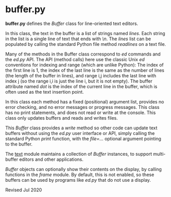 
buffer.py
=========

**buffer.py** defines the *Buffer* class for line-oriented text editors.

In this class, the text in the buffer is a list of strings
named *lines*.  Each string in the list is a single line of text that
ends with *\n*.  The *lines* list can be populated by calling the
standard Python file method *readlines* on a text file.

Many of the methods in the Buffer class correspond to *ed* commands and
the *ed.py* API.  The API (method calls) here use the classic Unix *ed*
conventions for indexing and range (which are unlike Python): The
index of the first line is 1, the index of the last line is the same
as the number of lines (the length of the buffer in lines), and range
i,j includes the last line with index j (so the range i,i is just the
line i, but it is not empty).  The buffer attribute named *dot* is the
index of the current line in the buffer, which is often used as the
text insertion point.

In this class each method has a fixed (positional) argument list,
provides no error checking, and no error messages or progress
messages.  This class has no print statements, and does not read or
write at the console.  This class only updates buffers and reads and
writes files.

This *Buffer* class provides a *write* method so other code can update
text buffers without using the *ed.py* user interface or API, simply
calling the standard Python *print* function, with the *file=...* optional
argument pointing to the buffer.

The [text](text.md) module maintains a collection of 
*Buffer* instances, to support multi-buffer editors and other
applications.

*Buffer* objects can optionally show their contents on the display, by
calling functions in the *frame* module.  By default, this is not
enabled, so these buffers can be used by programs like *ed.py* that do
not use a display.

Revised Jul 2020
